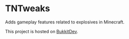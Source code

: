 # TNTweaks
Adds gameplay features related to explosives in Minecraft.

This project is hosted on [BukkitDev](https://dev.bukkit.org/projects/tntweaks).
